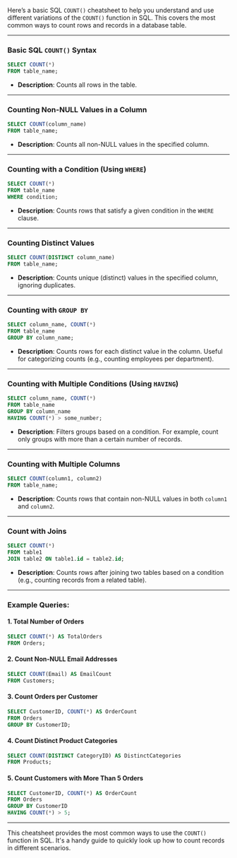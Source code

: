 Here’s a basic SQL `COUNT()` cheatsheet to help you understand and use different variations of the `COUNT()` function in SQL. This covers the most common ways to count rows and records in a database table.

---

### **Basic SQL `COUNT()` Syntax**
```sql
SELECT COUNT(*) 
FROM table_name;
```
- **Description**: Counts all rows in the table.

---

### **Counting Non-NULL Values in a Column**
```sql
SELECT COUNT(column_name)
FROM table_name;
```
- **Description**: Counts all non-NULL values in the specified column.

---

### **Counting with a Condition (Using `WHERE`)**
```sql
SELECT COUNT(*)
FROM table_name
WHERE condition;
```
- **Description**: Counts rows that satisfy a given condition in the `WHERE` clause.

---

### **Counting Distinct Values**
```sql
SELECT COUNT(DISTINCT column_name)
FROM table_name;
```
- **Description**: Counts unique (distinct) values in the specified column, ignoring duplicates.

---

### **Counting with `GROUP BY`**
```sql
SELECT column_name, COUNT(*)
FROM table_name
GROUP BY column_name;
```
- **Description**: Counts rows for each distinct value in the column. Useful for categorizing counts (e.g., counting employees per department).

---

### **Counting with Multiple Conditions (Using `HAVING`)**
```sql
SELECT column_name, COUNT(*)
FROM table_name
GROUP BY column_name
HAVING COUNT(*) > some_number;
```
- **Description**: Filters groups based on a condition. For example, count only groups with more than a certain number of records.

---

### **Counting with Multiple Columns**
```sql
SELECT COUNT(column1, column2)
FROM table_name;
```
- **Description**: Counts rows that contain non-NULL values in both `column1` and `column2`.

---

### **Count with Joins**
```sql
SELECT COUNT(*)
FROM table1
JOIN table2 ON table1.id = table2.id;
```
- **Description**: Counts rows after joining two tables based on a condition (e.g., counting records from a related table).

---

### Example Queries:

#### 1. **Total Number of Orders**
```sql
SELECT COUNT(*) AS TotalOrders
FROM Orders;
```

#### 2. **Count Non-NULL Email Addresses**
```sql
SELECT COUNT(Email) AS EmailCount
FROM Customers;
```

#### 3. **Count Orders per Customer**
```sql
SELECT CustomerID, COUNT(*) AS OrderCount
FROM Orders
GROUP BY CustomerID;
```

#### 4. **Count Distinct Product Categories**
```sql
SELECT COUNT(DISTINCT CategoryID) AS DistinctCategories
FROM Products;
```

#### 5. **Count Customers with More Than 5 Orders**
```sql
SELECT CustomerID, COUNT(*) AS OrderCount
FROM Orders
GROUP BY CustomerID
HAVING COUNT(*) > 5;
```

---

This cheatsheet provides the most common ways to use the `COUNT()` function in SQL. It's a handy guide to quickly look up how to count records in different scenarios.
